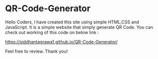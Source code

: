# QR-Code-Generator
Hello Coders, I have created this site using simple HTML,CSS and JavaScript.
It is a simple website that simply generate QR Code.
You can check out working of this code on below link :

https://siddhantagrawa1.github.io/QR-Code-Generator/

Feel free to review. Thank you!
